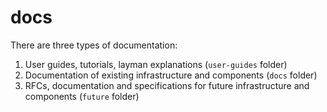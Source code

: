 # docs

There are three types of documentation:

1. User guides, tutorials, layman explanations (`user-guides` folder)
2. Documentation of existing infrastructure and components (`docs` folder)
3. RFCs, documentation and specifications for future infrastructure and components (`future` folder)
